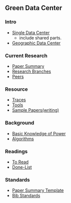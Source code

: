 Green Data Center
---



### Intro
- [Single Data Center](./data-center)
  - include shared parts.
- [Geographic Data Center](./geo-data-center)

### Current Research
- [Paper Summary](./file/paper-summary.md)
- [Research Branches](https://github.com/hxwang/GreenDC-Summary/blob/master/Research-Branches.md)
- [Peers](./peers.md)

### Resource
- [Traces](./traces)
- [Tools](./tools)
- [Sample Papers(writing)](./file/SamplePaper.md)

### Background
- [Basic Knowledge of Power](./basic)
- [Algorithms](./algorithms)

### Readings
- [To Read](./file/ToRead-List.md)
- [Done-List](./file/done-list.md)

### Standards
- [Paper Summary Template](./papers/template.md)
- [Bib Standards](./papers/bibFormat.md)
